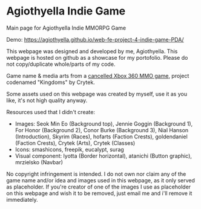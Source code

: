 # Agiothyella Indie Game
Main page for Agiothyella Indie MMORPG Game

Demo: https://agiothyella.github.io/web-fe-project-4-indie-game-PDA/

This webpage was designed and developed by me, Agiothyella. This webpage is hosted on github as a showcase for my portofolio. Please do not copy/duplicate whole/parts of my code.

Game name & media arts from a [cancelled Xbox 360 MMO game](https://www.unseen64.net/2014/12/15/ryse-kingdoms-xbox-360-cancelled/), project codenamed "Kingdoms" by Crytek.


Some assets used on this webpage was created by myself, use it as you like, it's not high quality anyway.

Resources used that I didn't create:
- Images: Seok Min Eo (Background top), Jennie Goggin (Background 1), For Honor (Background 2), Conor Burke (Background 3), Nial Hanson (Introduction), Skyrim (Races), hofarts (Faction Crests), goldendaniel (Faction Crests), Crytek (Arts), Crytek (Classes)
- Icons: smashicons, freepik, eucalypt, surag
- Visual component: lyotta (Border horizontal), atanichi (Button graphic), mrzielsko (Navbar)

No copyright infringement is intended. I do not own nor claim any of the game name and/or idea and images used in this webpage, as it only served as placeholder. If you're creator of one of the images I use as placeholder on this webpage and wish it to be removed, just email me and i'll remove it immediately.
